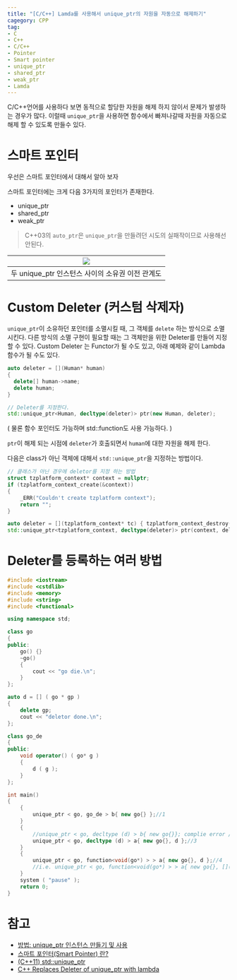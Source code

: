 ```yaml
---
title: "[C/C++] Lamda를 사용해서 unique_ptr의 자원을 자동으로 해제하기"
cagegory: CPP
tag:
- C
- C++
- C/C++
- Pointer
- Smart pointer
- unique_ptr
- shared_ptr
- weak_ptr
- Lamda
---
```


C/C++언어를 사용하다 보면 동적으로 할당한 자원을 해제 하지 않이서 문제가 발생하는 경우가 많다. 이럴때 `unique_ptr`을 사용하면 함수에서 빠져나갈때 자원을 자동으로 해제 할 수 있도록 만들수 있다.

# 스마트 포인터

우선은 스마트 포인터에서 대해서 알아 보자

스마트 포인터에는 크게 다음 3가지의 포인터가 존재한다.

* unique_ptr
* shared_ptr
* weak_ptr

> C++03의 `auto_ptr`은 `unique_ptr`을 만들려던 시도의 실패작이므로 사용해선 안된다.

|![](https://docs.microsoft.com/ko-kr/cpp/cpp/media/unique_ptr.png?view=msvc-170)|
|:---:|
|두 unique_ptr 인스턴스 사이의 소유권 이전 관계도|

# Custom Deleter (커스텀 삭제자)

`unique_ptr`이 소유하던 포인터를 소멸시킬 때, 그 객체를 `delete` 하는 방식으로 소멸시킨다. 다른 방식의 소멸 구현이 필요할 때는 그 객체만을 위한 Deleter를 만들어 지정할 수 있다. Custom Deleter 는 Functor가 될 수도 있고, 아래 예제와 같이 Lambda 함수가 될 수도 있다.

```cpp
auto deleter = [](Human* human)
{
  delete[] human->name;
  delete human;
}

// Deleter를 지정한다.
std::unique_ptr<Human, decltype(deleter)> ptr(new Human, deleter);
```
( 물론 함수 포인터도 가능하며 std::function도 사용 가능하다. )

`ptr`이 해제 되는 시점에 `deleter`가 호출되면서 `human`에 대한 자원을 해제 한다.

다음은 class가 아닌 객체에 대해서 `std::unique_ptr`을 지정하는 방법이다.

```cpp
// 클래스가 아닌 경우에 deletor를 지정 하는 방법
struct tzplatform_context* context = nullptr;
if (tzplatform_context_create(&context))
{
    _ERR("Couldn't create tzplatform context");
    return "";
}

auto deleter = [](tzplatform_context* tc) { tzplatform_context_destroy(tc); };
std::unique_ptr<tzplatform_context, decltype(deleter)> ptr(context, deleter); // context에 new 없이 그냥 사용한다.
```

# Deleter를 등록하는 여러 방법

```cpp
#include <iostream>
#include <cstdlib>
#include <memory>
#include <string>
#include <functional>

using namespace std;

class go
{
public:
    go() {}
    ~go()
    {
        cout << "go die.\n";
    }
};

auto d = [] ( go * gp )
{
    delete gp;
    cout << "deletor done.\n";
};

class go_de
{
public:
    void operator() ( go* g )
    {
        d ( g );
    }
};

int main()
{
    {
        unique_ptr < go, go_de > b{ new go{} };//1
    }
    {
        //unique_ptr < go, decltype (d) > b{ new go{}}; complie error //2
        unique_ptr < go, decltype (d) > a{ new go{}, d };//3
    }
    {
        unique_ptr < go, function<void(go*) > > a{ new go{}, d };//4
        //i.e. unique_ptr < go, function<void(go*) > > a{ new go{}, [](go*gp) {delete gp;cout << "deletor done.\n"; }};
    }
    system ( "pause" );
    return 0;
}
```
# 참고

* [방법: unique_ptr 인스턴스 만들기 및 사용](https://docs.microsoft.com/ko-kr/cpp/cpp/how-to-create-and-use-unique-ptr-instances)
* [스마트 포인터(Smart Pointer) 란?](https://dydtjr1128.github.io/cpp/2019/05/10/Cpp-smart-pointer.html)
* [(C++11) std::unique_ptr](https://blog.frec.kr/cpp/modern-cpp-0/)
* [C++ Replaces Deleter of unique_ptr with lambda](https://programmer.group/c-replaces-deleter-of-unique_ptr-with-lambda.html)
